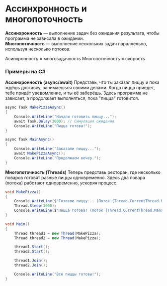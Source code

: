 
# Ассинхронность и многопоточность

**Ассинхронность** — выполнение задач без ожидания результата, чтобы программа не зависала в ожидании.  
**Многопоточность** — выполнение нескольких задач параллельно, используя несколько потоков.

Асинхронность = многозадачность
Многопоточность = скорость

### Примеры на C#

**Ассинхронность (async/await)**
Представь, что ты заказал пиццу и пока ждёшь доставку, занимаешься своими делами. Когда пицца приедет, тебе придёт уведомление, и ты её заберёшь.
Здесь программа не зависает, а продолжает выполняться, пока "пицца" готовится.

```csharp
async Task MakePizzaAsync()
{
    Console.WriteLine("Начали готовить пиццу...");
    await Task.Delay(3000); // Симуляция ожидания
    Console.WriteLine("Пицца готова!");
}

async Task MainAsync()
{
    Console.WriteLine("Заказали пиццу...");
    await MakePizzaAsync();
    Console.WriteLine("Продолжаем вечер.");
}
```

**Многопоточность (Threads)**
Теперь представь ресторан, где несколько поваров готовят разные пиццы одновременно.
Здесь два повара (потока) работают одновременно, *ускоряя* процесс.

```csharp
void MakePizza()
{
    Console.WriteLine($"Готовлю пиццу... (Поток {Thread.CurrentThread.ManagedThreadId})");
    Thread.Sleep(3000);
    Console.WriteLine($"Пицца готова! (Поток {Thread.CurrentThread.ManagedThreadId})");
}

void Main()
{
    Thread thread1 = new Thread(MakePizza);
    Thread thread2 = new Thread(MakePizza);

    thread1.Start();
    thread2.Start();

    thread1.Join();
    thread2.Join();

    Console.WriteLine("Все пиццы готовы!");
}
```

